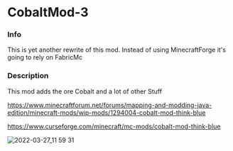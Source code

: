 # CobaltMod-3

### Info

This is yet another rewrite of this mod. Instead of using MinecraftForge it's going to rely on FabricMc


### Description

This mod adds the ore Cobalt and a lot of other Stuff

https://www.minecraftforum.net/forums/mapping-and-modding-java-edition/minecraft-mods/wip-mods/1294004-cobalt-mod-think-blue

https://www.curseforge.com/minecraft/mc-mods/cobalt-mod-think-blue

![2022-03-27_11 59 31](https://user-images.githubusercontent.com/4233773/160276381-8a152236-1e7e-4c85-b70e-fd948a11bd66.png)
